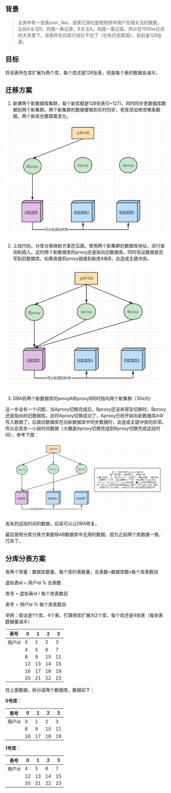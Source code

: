 ## 背景

> 业务中有一张表user_like，该表记录的是短视频中用户互相关注的数据，比如A关注B，则插一条记录，B关注A，则插一条记录。所以在1500w日活的大背景下，该表所在的库已经扛不住了（也有历史原因），目前是128张表。

## 目标

将该表所在库扩展为两个库，每个库还是128张表，但是每个表的数据会减半。

## 迁移方案

1. 新建两个新数据库集群，每个新库都是128张表(0~127)，同时同步老数据库数据到两个新集群。两个新集群的数据要做到实时同步，老库添加修改哪条数据，两个新库也要跟着变化。

![image-20220724145422950](./assets/202207241454438.png)

2. 上线代码，分库分表映射方案在后面。使用两个新集群的数据库地址，进行查询和插入。这时两个新数据库的proxy还是指向旧数据库。同时验证数据是否写到旧数据库。如果直接将proxy链接到新库A和B，会造成主键冲突。

![image-20220724145612990](./assets/202207241456533.png)

3. DBA将两个新数据库的proxyA和proxyB同时指向两个新集群（30s内）

这一步会有一个问题，当Aproxy切换完成后，Bproxy还没来得及切换时，Bproxy还是指向的旧数据库。此时Aproxy切换成功了，Aproxy已经开始向新数据库A中写入数据了，后面旧数据库在向新数据库中同步数据时，会造成主键冲突的异常。所以会丢失一小段时间数据（大概是Aproxy切换完成到Bproxy切换完成这段时间），参考下图：

![image-20220724151207419](./assets/202207241512712.png)

丢失的这段时间的数据，后续可以让DBA修复。

最后按照分库分表方案删除AB数据库中无用的数据，因为之前两个库数据一致，冗余了。

## 分库分表方案

有两个常量：数据库数量，每个库的表数量，总表数=数据库数x每个库表数目

虚拟表id = 用户id % 总表数

库号 = 虚拟表id / 每个库表数目

表号 = 用户id % 每个库表数目

举例：假设是1个库，4个表。打算把库扩展为2个库，每个库还是4张表（每张表数据量减半）

| 表号   | 0    | 1    | 2    | 3    |
| ------ | ---- | ---- | ---- | ---- |
| 用户id | 0    | 1    | 2    | 3    |
|        | 4    | 5    | 6    | 7    |
|        | 8    | 9    | 10   | 11   |
|        | 12   | 13   | 14   | 15   |
|        | 16   | 17   | 18   | 19   |
|        | 20   | 21   | 22   | 23   |

将上面数据，拆分成两个数据库，数据如下：

**0号库**：

| 表号   | 0    | 1    | 2    | 3    |
| ------ | ---- | ---- | ---- | ---- |
| 用户id | 0    | 1    | 2    | 3    |
|        | 8    | 9    | 10   | 11   |
|        | 16   | 17   | 18   | 19   |

**1号库**：

| 表号   | 0    | 1    | 2    | 3    |
| ------ | ---- | ---- | ---- | ---- |
| 用户id | 4    | 5    | 6    | 7    |
|        | 12   | 13   | 14   | 15   |
|        | 20   | 21   | 22   | 23   |

